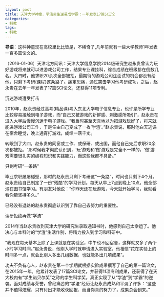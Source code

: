 ```yaml
---
layout: post
title: 天津大学神童，学渣男生逆袭成学霸：一年发表17篇SCI论
categories:
- 科教
tags:
- 科教
---
```

**导语**：这种神童现在高校里比比皆是，不稀奇了,几年前就有一些大学教师1年发表一百多篇论文的。
<!--more-->

（2016-01-06）天津北方网讯：天津大学信息学院2014级研究生赵永贵曾认为玩好游戏将来就可以进游戏公司工作，结果专业课挂科，综合成绩在班级排在倒数几名。大四时，他求职20余次全部被拒，最期待的游戏公司连面试的机会都没有给他，只剩下考研(课程)这条路了。痛定思痛，通过突击学习他考研成功，之后，赵永贵在去年一年发表了17篇SCI论文，还获得11项专利。

沉迷游戏遭受打击

2010年，赵永贵经过高考(精品课)考入东北大学电子信息专业，也许是所学专业比较容易接触到电子游戏，而“自己又被游戏的新鲜感、刺激感所吸引”，赵永贵在进入大学后慢慢沉迷于电子游戏。“我当时甚至天真地以为把游戏玩好了，将来就能进游戏公司工作，于是任由自己变成了一枚‘学渣’。”赵永贵说，那时他白天逃课在宿舍睡觉，晚上通宵打游戏，成绩一落千丈。

转眼到了大四，赵永贵的同窗或工作、或保研、或出国，而他自己先后求职20余次都被拒。“那时候我才彻底认识到，‘玩’游戏和‘做’游戏是完全不一样的，‘做’游戏需要很扎实的编程知识和实践能力，而这些我都不具备。”

只剩考研“一条路”

毕业求职屡屡碰壁，那时的赵永贵只剩下考研这“一条路”，时间也只剩下4个月。赵永贵给自己制定了一份“残酷”的学习计划，每天从早上7点到晚上10点，他全部泡在图书馆学习。有朋友对他说：“你昨天还在玩游戏，今天就开始学习，我就看看你能坚持多久。”

已经没有退路的赵永贵彻底认识到了靠自己去努力的重要性。

读研拒绝再做“学渣”

2014年当赵永贵收到天津大学的研究生录取通知书时，他感到自己太幸运了。他决心与本科时的“学渣”生活作别，将精力投入到学习和科研中。

“我现在每天基本上除了上课就是在实验室，中午也不回宿舍，这样就又多了两个小时学习时间。”赵永贵说，他刚入学时就申请进入实验室，他相信“花在实验上的时间多一点，就会比别人多出几组数据，也就能多出几项成果”。

功夫不负有心人，赵永贵在第一个学期就根据实验成果撰写了自己的第一篇论文，在2015年一年，他累计发表了17篇SCI论文，并获得11项专利成果，还获得了在天大校内有“学生诺贝尔奖”之称的学生科学奖，真正实现了从“学渣”到“学霸”的逆袭。面对成绩与荣誉，曾经痛苦的“学渣”经历让赵永贵成熟和平淡了许多：“这些并不值得炫耀，只有付出才能收获回报，而当你真的努力了，成果总会到来。”